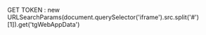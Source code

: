 GET TOKEN :
new URLSearchParams(document.querySelector('iframe').src.split('#')[1]).get('tgWebAppData')

